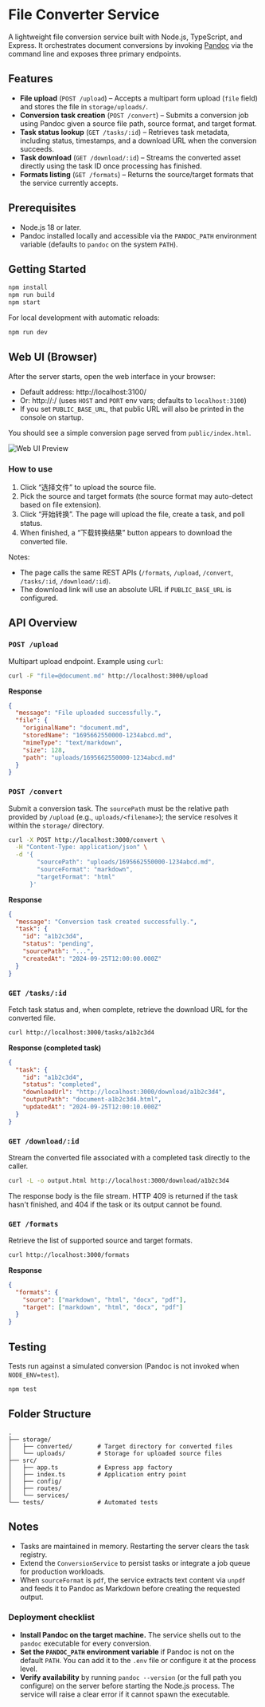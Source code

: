 # File Converter Service

A lightweight file conversion service built with Node.js, TypeScript, and Express. It orchestrates document conversions by invoking [Pandoc](https://pandoc.org/) via the command line and exposes three primary endpoints.

## Features

- **File upload** (`POST /upload`) – Accepts a multipart form upload (`file` field) and stores the file in `storage/uploads/`.
- **Conversion task creation** (`POST /convert`) – Submits a conversion job using Pandoc given a source file path, source format, and target format.
- **Task status lookup** (`GET /tasks/:id`) – Retrieves task metadata, including status, timestamps, and a download URL when the conversion succeeds.
- **Task download** (`GET /download/:id`) – Streams the converted asset directly using the task ID once processing has finished.
- **Formats listing** (`GET /formats`) – Returns the source/target formats that the service currently accepts.

## Prerequisites

- Node.js 18 or later.
- Pandoc installed locally and accessible via the `PANDOC_PATH` environment variable (defaults to `pandoc` on the system `PATH`).

## Getting Started

```bash
npm install
npm run build
npm start
```

For local development with automatic reloads:

```bash
npm run dev
```

## Web UI (Browser)

After the server starts, open the web interface in your browser:

- Default address: http://localhost:3100/
- Or: http://<HOST>:<PORT>/ (uses `HOST` and `PORT` env vars; defaults to `localhost:3100`)
- If you set `PUBLIC_BASE_URL`, that public URL will also be printed in the console on startup.

You should see a simple conversion page served from `public/index.html`.

![Web UI Preview](public/preview.png)

### How to use

1) Click “选择文件” to upload the source file.
2) Pick the source and target formats (the source format may auto-detect based on file extension).
3) Click “开始转换”. The page will upload the file, create a task, and poll status.
4) When finished, a “下载转换结果” button appears to download the converted file.

Notes:
- The page calls the same REST APIs (`/formats`, `/upload`, `/convert`, `/tasks/:id`, `/download/:id`).
- The download link will use an absolute URL if `PUBLIC_BASE_URL` is configured.

## API Overview

### `POST /upload`

Multipart upload endpoint. Example using `curl`:

```bash
curl -F "file=@document.md" http://localhost:3000/upload
```

**Response**

```json
{
  "message": "File uploaded successfully.",
  "file": {
    "originalName": "document.md",
    "storedName": "1695662550000-1234abcd.md",
    "mimeType": "text/markdown",
    "size": 128,
    "path": "uploads/1695662550000-1234abcd.md"
  }
}
```

### `POST /convert`

Submit a conversion task. The `sourcePath` must be the relative path provided by `/upload` (e.g., `uploads/<filename>`); the service resolves it within the `storage/` directory.

```bash
curl -X POST http://localhost:3000/convert \
  -H "Content-Type: application/json" \
  -d '{
        "sourcePath": "uploads/1695662550000-1234abcd.md",
        "sourceFormat": "markdown",
        "targetFormat": "html"
      }'
```

**Response**

```json
{
  "message": "Conversion task created successfully.",
  "task": {
    "id": "a1b2c3d4",
    "status": "pending",
    "sourcePath": "...",
    "createdAt": "2024-09-25T12:00:00.000Z"
  }
}
```

### `GET /tasks/:id`

Fetch task status and, when complete, retrieve the download URL for the converted file.

```bash
curl http://localhost:3000/tasks/a1b2c3d4
```

**Response (completed task)**

```json
{
  "task": {
    "id": "a1b2c3d4",
    "status": "completed",
    "downloadUrl": "http://localhost:3000/download/a1b2c3d4",
    "outputPath": "document-a1b2c3d4.html",
    "updatedAt": "2024-09-25T12:00:10.000Z"
  }
}
```

### `GET /download/:id`

Stream the converted file associated with a completed task directly to the caller.

```bash
curl -L -o output.html http://localhost:3000/download/a1b2c3d4
```

The response body is the file stream. HTTP 409 is returned if the task hasn't finished, and 404 if the task or its output cannot be found.

### `GET /formats`

Retrieve the list of supported source and target formats.

```bash
curl http://localhost:3000/formats
```

**Response**

```json
{
  "formats": {
    "source": ["markdown", "html", "docx", "pdf"],
    "target": ["markdown", "html", "docx", "pdf"]
  }
}
```

## Testing

Tests run against a simulated conversion (Pandoc is not invoked when `NODE_ENV=test`).

```bash
npm test
```

## Folder Structure

```
.
├── storage/
│   ├── converted/       # Target directory for converted files
│   └── uploads/         # Storage for uploaded source files
├── src/
│   ├── app.ts           # Express app factory
│   ├── index.ts         # Application entry point
│   ├── config/
│   ├── routes/
│   └── services/
└── tests/               # Automated tests
```

## Notes

- Tasks are maintained in memory. Restarting the server clears the task registry.
- Extend the `ConversionService` to persist tasks or integrate a job queue for production workloads.
- When `sourceFormat` is `pdf`, the service extracts text content via `unpdf` and feeds it to Pandoc as Markdown before creating the requested output.

### Deployment checklist

- **Install Pandoc on the target machine.** The service shells out to the `pandoc` executable for every conversion.
- **Set the `PANDOC_PATH` environment variable** if Pandoc is not on the default `PATH`. You can add it to the `.env` file or configure it at the process level.
- **Verify availability** by running `pandoc --version` (or the full path you configure) on the server before starting the Node.js process. The service will raise a clear error if it cannot spawn the executable.
